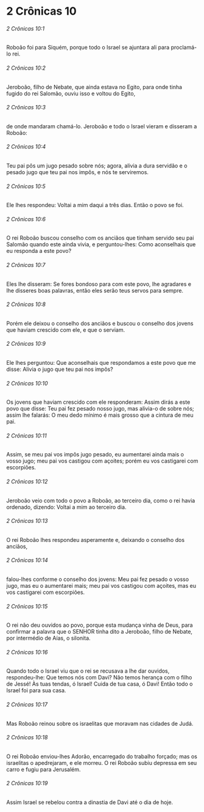 # 2 Crônicas 10

###### 2 Crônicas 10:1

Roboão foi para Siquém, porque todo o Israel se ajuntara ali para proclamá-lo rei.

###### 2 Crônicas 10:2

Jeroboão, filho de Nebate, que ainda estava no Egito, para onde tinha fugido do rei Salomão, ouviu isso e voltou do Egito,

###### 2 Crônicas 10:3

de onde mandaram chamá-lo. Jeroboão e todo o Israel vieram e disseram a Roboão:

###### 2 Crônicas 10:4

Teu pai pôs um jugo pesado sobre nós; agora, alivia a dura servidão e o pesado jugo que teu pai nos impôs, e nós te serviremos.

###### 2 Crônicas 10:5

Ele lhes respondeu: Voltai a mim daqui a três dias. Então o povo se foi.

###### 2 Crônicas 10:6

O rei Roboão buscou conselho com os anciãos que tinham servido seu pai Salomão quando este ainda vivia, e perguntou-lhes: Como aconselhais que eu responda a este povo?

###### 2 Crônicas 10:7

Eles lhe disseram: Se fores bondoso para com este povo, lhe agradares e lhe disseres boas palavras, então eles serão teus servos para sempre.

###### 2 Crônicas 10:8

Porém ele deixou o conselho dos anciãos e buscou o conselho dos jovens que haviam crescido com ele, e que o serviam.

###### 2 Crônicas 10:9

Ele lhes perguntou: Que aconselhais que respondamos a este povo que me disse: Alivia o jugo que teu pai nos impôs?

###### 2 Crônicas 10:10

Os jovens que haviam crescido com ele responderam: Assim dirás a este povo que disse: Teu pai fez pesado nosso jugo, mas alivia-o de sobre nós; assim lhe falarás: O meu dedo mínimo é mais grosso que a cintura de meu pai.

###### 2 Crônicas 10:11

Assim, se meu pai vos impôs jugo pesado, eu aumentarei ainda mais o vosso jugo; meu pai vos castigou com açoites; porém eu vos castigarei com escorpiões.

###### 2 Crônicas 10:12

Jeroboão veio com todo o povo a Roboão, ao terceiro dia, como o rei havia ordenado, dizendo: Voltai a mim ao terceiro dia.

###### 2 Crônicas 10:13

O rei Roboão lhes respondeu asperamente e, deixando o conselho dos anciãos,

###### 2 Crônicas 10:14

falou-lhes conforme o conselho dos jovens: Meu pai fez pesado o vosso jugo, mas eu o aumentarei mais; meu pai vos castigou com açoites, mas eu vos castigarei com escorpiões.

###### 2 Crônicas 10:15

O rei não deu ouvidos ao povo, porque esta mudança vinha de Deus, para confirmar a palavra que o SENHOR tinha dito a Jeroboão, filho de Nebate, por intermédio de Aías, o silonita.

###### 2 Crônicas 10:16

Quando todo o Israel viu que o rei se recusava a lhe dar ouvidos, respondeu-lhe: Que temos nós com Davi? Não temos herança com o filho de Jessé! Às tuas tendas, ó Israel! Cuida de tua casa, ó Davi! Então todo o Israel foi para sua casa.

###### 2 Crônicas 10:17

Mas Roboão reinou sobre os israelitas que moravam nas cidades de Judá.

###### 2 Crônicas 10:18

O rei Roboão enviou-lhes Adorão, encarregado do trabalho forçado; mas os israelitas o apedrejaram, e ele morreu. O rei Roboão subiu depressa em seu carro e fugiu para Jerusalém.

###### 2 Crônicas 10:19

Assim Israel se rebelou contra a dinastia de Davi até o dia de hoje.


